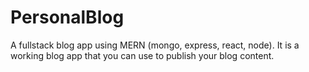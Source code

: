 # PersonalBlog
A fullstack blog app using MERN (mongo, express, react, node).  It is a working blog app that you can use to publish your blog content.
